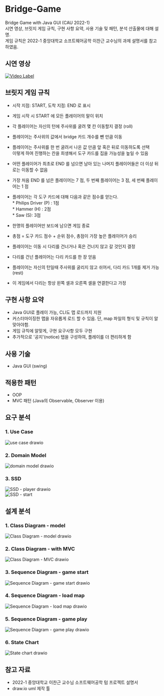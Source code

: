 # Bridge-Game
Bridge Game with Java GUI (CAU 2022-1)  
시연 영상, 브릿지 게임 규칙, 구현 사항 요약, 사용 기술 및 패턴, 분석 산출물에 대해 설명.  
게임 규칙은 2022-1 중앙대학교 소프트웨어공학 이찬근 교수님의 과제 설명서를 참고하였음.   

## 시연 영상
[![Video Label](http://img.youtube.com/vi/LiVTxAA5ijE/0.jpg)](https://youtu.be/LiVTxAA5ijE?t=0s)

## 브릿지 게임 규칙
- 시작 지점: START, 도착 지점: END 로 표시
- 게임 시작 시 START 에 모든 플레이어의 말이 위치
- 각 플레이어는 자신의 턴에 주사위를 굴려 몇 칸 이동할지 결정 (roll)
- 플레이어는 주사위의 값에서 bridge 카드 개수를 뺀 만큼 이동
- 플레이어는 주사위를 한 번 굴려서 나온 값 만큼 앞 혹은 뒤로 이동하도록 선택   
 이렇게 하여 진행하는 칸을 희생해서 도구 카드를 집을 가능성을 높일 수 있음
- 어떤 플레이어가 최초로 END 를 넘으면 남아 있는 나머지 플레이어들은 더 이상 뒤로는 이동할
수 없음
- 가장 처음 END 를 넘은 플레이어는 7 점, 두 번째 플레이어는 3 점, 세 번째 플레이어는 1 점

- 플레이어는 각 도구 카드에 대해 다음과 같은 점수를 얻는다.   
\* Philips Driver (P) : 1점   
\* Hammer (H) : 2점   
\* Saw (S): 3점   

- 한명의 플레이어만 보드에 남으면 게임 종료
- 총점 = 도구 카드 점수 + 순위 점수, 총점이 가장 높은 플레이어가 승리

- 플레이어는 이동 시 다리를 건너거나 혹은 건너지 않고 갈 것인지 결정
- 다리를 건넌 플레이어는 다리 카드를 한 장 얻음
- 플레이어는 자신의 턴일때 주사위를 굴리지 않고 쉬어서, 다리 카드 1개를 제거 가능 (rest)
- 이 게임에서 다리는 항상 왼쪽 셀과 오른쪽 셀을 연결한다고 가정

## 구현 사항 요약
- Java GUI로 플레이 가능, CLI도 맵 로드까지 지원
- 커스터마이징한 맵을 자유롭게 로드 할 수 있음. 단, map 파일의 형식 및 규칙이 알맞아야함.
- 게임 규칙에 알맞게, 구현 요구사항 모두 구현
- 추가적으로 '공지'(notice) 탭을 구성하여, 플레이를 더 편리하게 함

## 사용 기술
- Java GUI (swing)

## 적용한 패턴
- OOP
- MVC 패턴 (Java의 Observable, Observer 이용)

## 요구 분석
### 1. Use Case
![use case drawio](https://user-images.githubusercontent.com/92567571/177503684-757bd989-04a1-49b7-9696-66fbad00d8c6.png)   
### 2. Domain Model
![domain model drawio](https://user-images.githubusercontent.com/92567571/177503554-e4390f81-61af-40d6-9b68-531b92989ff3.png)   
### 3. SSD
![SSD - player drawio](https://user-images.githubusercontent.com/92567571/177503577-550a77b5-8162-46b5-8ee8-f2afbe6d408d.png)   
![SSD - start](https://user-images.githubusercontent.com/92567571/177503698-bb3fefab-4ead-4c9f-b88d-21497f8ccfa6.png)   

## 설계 분석
### 1. Class Diagram - model
![Class Diagram - model drawio](https://user-images.githubusercontent.com/92567571/177504115-7523ada2-0eb9-4396-8cb0-4a249bc9fac2.png)   
### 2. Class Diagram - with MVC
![Class Diagram - MVC drawio](https://user-images.githubusercontent.com/92567571/177504133-09ccda18-431d-42c7-973e-3529ef7e7446.png)   
### 3. Sequence Diagram - game start
![Sequence Diagram - game start drawio](https://user-images.githubusercontent.com/92567571/177504296-6722c54c-326d-4fe7-8907-1018039d8c8a.png)   
### 4. Sequence Diagram - load map
![Sequence Diagram - load map drawio](https://user-images.githubusercontent.com/92567571/177504327-6caa04d5-1958-46df-82e5-d859b0439f19.png)   
### 5. Sequence Diagram - game play
![Sequence Diagram - game play drawio](https://user-images.githubusercontent.com/92567571/177504309-4fb22c7c-a6be-493d-bb84-e5052e52ff18.png)   
### 6. State Chart
![State chart drawio](https://user-images.githubusercontent.com/92567571/177504389-acf78944-700b-4ccf-a673-86d5c0c0592c.png)   

## 참고 자료
- 2022-1 중앙대학교 이찬근 교수님 소프트웨어공학 텀 프로젝트 설명서
- draw.io uml 제작 툴

